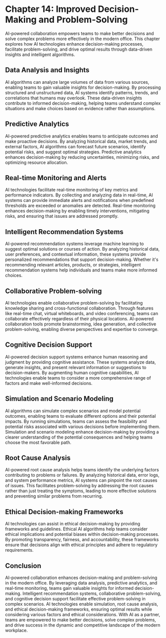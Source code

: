 Chapter 14: Improved Decision-Making and Problem-Solving
========================================================

AI-powered collaboration empowers teams to make better decisions and solve complex problems more effectively in the modern office. This chapter explores how AI technologies enhance decision-making processes, facilitate problem-solving, and drive optimal results through data-driven insights and intelligent algorithms.

Data Analysis and Insights
--------------------------

AI algorithms can analyze large volumes of data from various sources, enabling teams to gain valuable insights for decision-making. By processing structured and unstructured data, AI systems identify patterns, trends, and correlations that humans may overlook. These data-driven insights contribute to informed decision-making, helping teams understand complex situations and make choices based on evidence rather than assumptions.

Predictive Analytics
--------------------

AI-powered predictive analytics enables teams to anticipate outcomes and make proactive decisions. By analyzing historical data, market trends, and external factors, AI algorithms can forecast future scenarios, identify potential risks, and suggest optimal strategies. Predictive analytics enhances decision-making by reducing uncertainties, minimizing risks, and optimizing resource allocation.

Real-time Monitoring and Alerts
-------------------------------

AI technologies facilitate real-time monitoring of key metrics and performance indicators. By collecting and analyzing data in real-time, AI systems can provide immediate alerts and notifications when predefined thresholds are exceeded or anomalies are detected. Real-time monitoring enhances decision-making by enabling timely interventions, mitigating risks, and ensuring that issues are addressed promptly.

Intelligent Recommendation Systems
----------------------------------

AI-powered recommendation systems leverage machine learning to suggest optimal solutions or courses of action. By analyzing historical data, user preferences, and contextual information, these systems provide personalized recommendations that support decision-making. Whether it's recommending relevant articles, products, or strategies, intelligent recommendation systems help individuals and teams make more informed choices.

Collaborative Problem-solving
-----------------------------

AI technologies enable collaborative problem-solving by facilitating knowledge sharing and cross-functional collaboration. Through features like real-time chat, virtual whiteboards, and video conferencing, teams can collaborate effectively regardless of their physical locations. AI-powered collaboration tools promote brainstorming, idea generation, and collective problem-solving, enabling diverse perspectives and expertise to converge.

Cognitive Decision Support
--------------------------

AI-powered decision support systems enhance human reasoning and judgment by providing cognitive assistance. These systems analyze data, generate insights, and present relevant information or suggestions to decision-makers. By augmenting human cognitive capabilities, AI technologies enable teams to consider a more comprehensive range of factors and make well-informed decisions.

Simulation and Scenario Modeling
--------------------------------

AI algorithms can simulate complex scenarios and model potential outcomes, enabling teams to evaluate different options and their potential impacts. By running simulations, teams can assess the feasibility and potential risks associated with various decisions before implementing them. Simulation and scenario modeling enhance decision-making by providing a clearer understanding of the potential consequences and helping teams choose the most favorable path.

Root Cause Analysis
-------------------

AI-powered root cause analysis helps teams identify the underlying factors contributing to problems or failures. By analyzing historical data, error logs, and system performance metrics, AI systems can pinpoint the root causes of issues. This facilitates problem-solving by addressing the root causes rather than just treating the symptoms, leading to more effective solutions and preventing similar problems from recurring.

Ethical Decision-making Frameworks
----------------------------------

AI technologies can assist in ethical decision-making by providing frameworks and guidelines. Ethical AI algorithms help teams consider ethical implications and potential biases within decision-making processes. By promoting transparency, fairness, and accountability, these frameworks ensure that decisions align with ethical principles and adhere to regulatory requirements.

Conclusion
----------

AI-powered collaboration enhances decision-making and problem-solving in the modern office. By leveraging data analysis, predictive analytics, and real-time monitoring, teams gain valuable insights for informed decision-making. Intelligent recommendation systems, collaborative problem-solving, and cognitive decision support facilitate effective problem-solving in complex scenarios. AI technologies enable simulation, root cause analysis, and ethical decision-making frameworks, ensuring optimal results while considering various factors and ethical considerations. With AI as a partner, teams are empowered to make better decisions, solve complex problems, and drive success in the dynamic and competitive landscape of the modern workplace.
